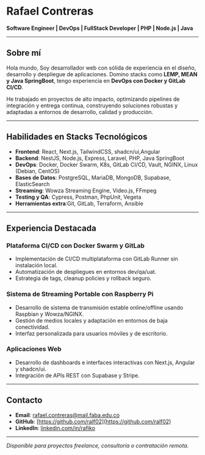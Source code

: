 # Rafael Contreras
**Software Engineer | DevOps | FullStack Developer | PHP | Node.js | Java**

---

## Sobre mí

Hola mundo, Soy desarrollador web con sólida de experiencia en el diseño, desarrollo y despliegue de aplicaciones. Domino stacks como **LEMP, MEAN y Java SpringBoot**, tengo experiencia en **DevOps con Docker y GitLab CI/CD**.

He trabajado en proyectos de alto impacto, optimizando pipelines de integración y entrega continua, construyendo soluciones robustas y adaptadas a entornos de desarrollo, calidad y producción.

---

## Habilidades en Stacks Tecnológicos

- **Frontend**: React, Next.js, TailwindCSS, shadcn/ui,Angular
- **Backend**: NestJS, Node.js, Express, Laravel, PHP, Java SpringBoot
- **DevOps**: Docker, Docker Swarm, K8s, GitLab CI/CD, Vault, NGINX, Linux (Debian, CentOS)
- **Bases de Datos**: PostgreSQL, MariaDB, MongoDB, Supabase, ElasticSearch
- **Streaming**: Wowza Streaming Engine, Video.js, FFmpeg
- **Testing y QA**: Cypress, Postman, PhpUnit, Vegeta
- **Herramientas extra**:Git, GitLab, Terraform, Ansible

---

## Experiencia Destacada

### **Plataforma CI/CD con Docker Swarm y GitLab**
- Implementación de CI/CD multiplataforma con GitLab Runner sin instalación local.
- Automatización de despliegues en entornos dev/qa/uat.
- Estrategia de tags, cleanup policies y rollback seguro.

### **Sistema de Streaming Portable con Raspberry Pi**
- Desarrollo de sistema de transmisión estable online/offline usando Raspbian y Wowza/NGINX.
- Gestión de medios locales y adaptación en entornos de baja conectividad.
- Interfaz personalizada para usuarios móviles y de escritorio.

### **Aplicaciones Web**
- Desarrollo de dashboards e interfaces interactivas con Next.js, Angular y shadcn/ui.
- Integración de APIs REST con Supabase y Stripe.

---

## Contacto

- **Email**: rafael.contreras@mail.faba.edu.co
- **GitHub**: [https://github.com/ralf02](https://github.com/ralf02)
- **LinkedIn**: [linkedin.com/in/rafiko](https://linkedin.com/in/rafiko)

---

*Disponible para proyectos freelance, consultoría o contratación remota.*
